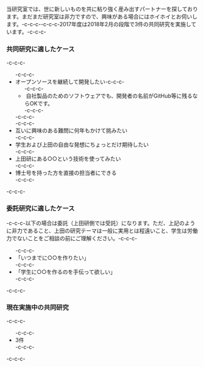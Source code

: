 当研究室では、世に新しいものを共に粘り強く産み出すパートナーを探しております。まだまだ研究室は非力ですので、興味がある場合にはホイホイとお伺いします。-c-c-c--c-c-c-2017年度は2018年2月の段階で3件の共同研究を実施しています。-c-c-c-<h3>共同研究に適したケース</h3>-c-c-c-<ul>-c-c-c- 	<li>オープンソースを継続して開発したい-c-c-c-<ul>-c-c-c- 	<li> 自社製品のためのソフトウェアでも、開発者の名前がGitHub等に残るならOKです。</li>-c-c-c-</ul>-c-c-c-</li>-c-c-c- 	<li>互いに興味のある難問に何年もかけて挑みたい</li>-c-c-c- 	<li>学生および上田の自由な発想にちょっとだけ期待したい</li>-c-c-c- 	<li>上田研にある○○という技術を使ってみたい</li>-c-c-c- 	<li>博士号を持った方を直接の担当者にできる</li>-c-c-c-</ul>-c-c-c-<h3>委託研究に適したケース</h3>-c-c-c-以下の場合は委託（上田研側では受託）になります。ただ、上記のように非力であること、上田の研究テーマは一般に実用とは程遠いこと、学生は労働力でないことをご相談の前にご理解ください。-c-c-c-<ul>-c-c-c- 	<li>「いつまでに○○を作りたい」</li>-c-c-c- 	<li>「学生に○○を作るのを手伝って欲しい」</li>-c-c-c-</ul>-c-c-c-<h3>現在実施中の共同研究</h3>-c-c-c-<ul>-c-c-c- 	<li>3件</li>-c-c-c-</ul>-c-c-c-&nbsp;
